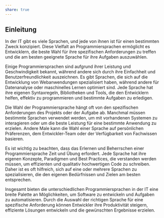 ```yaml
---
share: true
---
```


## Einleitung

In der IT gibt es viele Sprachen, und jede von ihnen ist für einen bestimmten Zweck konzipiert. Diese Vielfalt an Programmiersprachen ermöglicht es Entwicklern, die beste Wahl für ihre spezifischen Anforderungen zu treffen und die am besten geeignete Sprache für ihre Aufgaben auszuwählen.

Einige Programmiersprachen sind aufgrund ihrer Leistung und Geschwindigkeit bekannt, während andere sich durch ihre Einfachheit und Benutzerfreundlichkeit auszeichnen. Es gibt Sprachen, die sich auf die Entwicklung von Webanwendungen spezialisiert haben, während andere für Datenanalyse oder maschinelles Lernen optimiert sind. Jede Sprache hat ihre eigenen Syntaxregeln, Bibliotheken und Tools, die den Entwicklern helfen, effektiv zu programmieren und bestimmte Aufgaben zu erledigen.

Die Wahl der Programmiersprache hängt oft von den spezifischen Anforderungen des Projekts oder der Aufgabe ab. Manchmal müssen bestimmte Sprachen verwendet werden, um mit vorhandenen Systemen zu interagieren oder um die beste Leistung für eine bestimmte Anwendung zu erzielen. Andere Male kann die Wahl einer Sprache auf persönlichen Präferenzen, dem Entwickler-Team oder der Verfügbarkeit von Fachwissen basieren.

Es ist wichtig zu beachten, dass das Erlernen und Beherrschen einer Programmiersprache Zeit und Übung erfordert. Jede Sprache hat ihre eigenen Konzepte, Paradigmen und Best Practices, die verstanden werden müssen, um effizienten und qualitativ hochwertigen Code zu schreiben. Daher ist es oft hilfreich, sich auf eine oder mehrere Sprachen zu spezialisieren, die den eigenen Bedürfnissen und Zielen am besten entsprechen.

Insgesamt bieten die unterschiedlichen Programmiersprachen in der IT eine breite Palette an Möglichkeiten, um Software zu entwickeln und Aufgaben zu automatisieren. Durch die Auswahl der richtigen Sprache für eine spezifische Anforderung können Entwickler ihre Produktivität steigern, effiziente Lösungen entwickeln und die gewünschten Ergebnisse erzielen.
